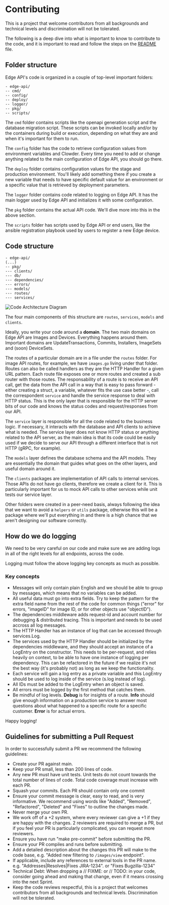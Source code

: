 # Contributing

This is a project that welcome contributors from all backgrounds and technical levels and discrimination will not be tolerated.

The following is a deep dive into what is important to know to contribute to the code, and it is important to read and follow the steps on the [README](README.md) file.

## Folder structure

Edge API's code is organized in a couple of top-level important folders:

```
- edge-api/
-- cmd/
-- config/
-- deploy/
-- logger/
-- pkg/
-- scripts/
```

The `cmd` folder contains scripts like the openapi generation script and the database migration script. These scripts can be invoked locally and/or by the containers during build or execution, depending on what they are and when it's important for them to run.

The `config` folder has the code to retrieve configuration values from environment variables and Clowder. Every time you need to add or change anything related to the main configuration of Edge API, you should go there.

The `deploy` folder contains configuration values for the stage and production environment. You'll likely add something there if you create a new variable that needs to have specific default value for an environment or a specific value that is retrieved by deployment parameters.

The `logger` folder contains code related to logging on Edge API. It has the main logger used by Edge API and initializes it with some configuration.

The `pkg` folder contains the actual API code. We'll dive more into this in the above section.

The `scripts` folder has scripts used by Edge API or end users, like the ansible registration playbook used by users to register a new Edge device.


## Code structure

```
- edge-api/
(...)
-- pkg/
--- clients/
--- db/
--- dependencies/
--- errors/
--- models/
--- routes/
--- services/
```

![Code Architecture Diagram](code-arch-diagram.png)

The four main components of this structure are `routes`, `services`, `models` and `clients`.

Ideally, you write your code around a **domain**. The two main domains on Edge API are Images and Devices. Everything happens around them. Important domains are UpdateTransactions, Commits, Installers, ImageSets and (soon) DeviceSets.

The routes of a particular domain are in a file under the `routes` folder. For image API routes, for example, we have `images.go` living under that folder. Routes can also be called handlers as they are the HTTP Handler for a given URL pattern. Each route file exposes one or more routes and created a sub router with those routes. The responsability of a route is to receive an API call, get the data from the API call in a way that is easy to pass forward - either creating a struct, a variable, whatever fits the use case better -, call the correspondent `service` and handle the service response to deal with HTTP status. This is the only layer that is responsible for the HTTP server bits of our code and knows the status codes and request/responses from our API.

The `service` layer is responsible for all the code related to the business logic. If necessary, it interacts with the database and API clients to achieve what is needed. The service layer does not know HTTP status or anything related to the API server, as the main idea is that its code could be easily used if we decide to serve our API through a different interface that is not HTTP (gRPC, for example).

The `models` layer defines the database schema and the API models. They are essentially the domain that guides what goes on the other layers, and useful domain around it.

The `clients` packages are implementation of API calls to internal services. Those APIs do not have go clients, therefore we create a client for it. This is particularly important for us to mock API calls to other services while unit tests our service layer.

Other folders were created in a peer-need basis, always following the idea that we want to avoid a `helpers` or `utils` package, otherwise this will be a package where we'll put everything in and there is a high chance that we aren't designing our software correctly.

## How do we do logging

We need to be very careful on our code and make sure we are adding logs in all of the right levels for all endpoints, across the code. 

Logging must follow the above logging key concepts as much as possible.

### Key concepts

- Messages will only contain plain English and we should be able to group by messages, which means that no variables can be added.
- All useful data must go into extra fields. Try to keep the pattern for the extra field name from the rest of the code for common things ("error" for errors, "imageID" for image ID, or for other objects use "objectID").
- The dependencies middleware adds request-id and account number for debugging & distributed tracing. This is important and needs to be used accross all log messages.
- The HTTP Handler has an instance of log that can be accessed through services.Log.
- The services used by the HTTP Handler should be initialized by the dependencies middleware, and they should accept an instance of a LogEntry on the constructor. This needs to be per-request, and relies heavily on context, to be able to have one instance of logging per dependency. This can be refactored in the future if we realize it's not the best way (it's probably not) as long as we keep the functionality.
- Each service will gain a log entry as a private variable and this LogEntry should be used to log inside of the service (s.log instead of log).
- All IDs must be added to the LogEntry when an object is saved.
- All errors must be logged by the first method that catches them.
- Be mindful of log levels. **Debug** is for insights of a route. **Info** should give enough information on a production service to answer most questions about what happened to a specific route for a specific customer. **Error** is for actual errors.

Happy logging!

## Guidelines for submitting a Pull Request

In order to successfully submit a PR we recommend the following guidelines:

- Create your PR against main.
- Keep your PR small, less than 200 lines of code.
- Any new PR must have unit tests. Unit tests do not count towards the total number of lines of code. Total code coverage must increase with each PR.
- Squash your commits. Each PR should contain only one commit
- Ensure your commit message is clear, easy to read, and is very informative. We recommend using words like "Added", "Removed", "Refactored", "Deleted" and "Fixes" to outline the changes made.
- Never merge your own PR.
- We work off of a +2 system, where every reviewer can give a +1 if they are happy with the changes. 2 reviewers are required to merge a PR, but if you feel your PR is particularly complicated, you can request more reviewers.
- Ensure you have run "make pre-commit" before submitting the PR.
- Ensure your PR compiles and runs before submitting.
- Add a detailed description about the changes this PR will make to the code base, e.g. "Added new filtering to `/images/view` endpoint".
- If applicable, include any references to external tools in the PR name. e.g. "Addresses|Resolves|Fixes JIRA-1234". or "Fixes Bugzilla-1234"
- Technical Debt: When dropping a // FIXME: or // TODO: in your code, consider going ahead and making that change, even if it means crossing into the next Sprint.
- Keep the code reviews respectful, this is a project that welcomes contributors from all backgrounds and technical levels. Discrimination will not be tolerated.

